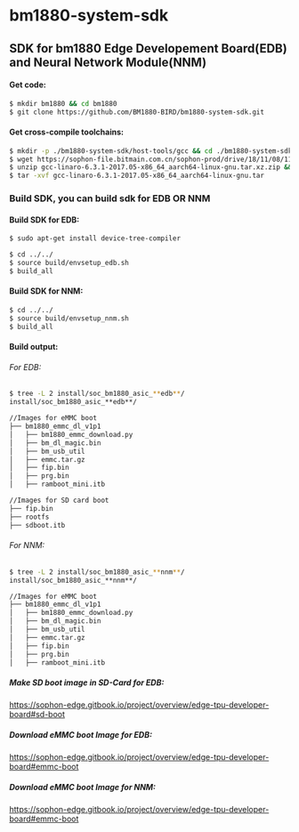 # bm1880-system-sdk
## SDK for bm1880 Edge Developement Board(EDB) and Neural Network Module(NNM)

#### Get code:

```bash
$ mkdir bm1880 && cd bm1880
$ git clone https://github.com/BM1880-BIRD/bm1880-system-sdk.git
```

#### Get cross-compile toolchains:

```bash
$ mkdir -p ./bm1880-system-sdk/host-tools/gcc && cd ./bm1880-system-sdk/host-tools/gcc
$ wget https://sophon-file.bitmain.com.cn/sophon-prod/drive/18/11/08/11/gcc-linaro-6.3.1-2017.05-x86_64_aarch64-linux-gnu.tar.xz.zip
$ unzip gcc-linaro-6.3.1-2017.05-x86_64_aarch64-linux-gnu.tar.xz.zip && xz -d gcc-linaro-6.3.1-2017.05-x86_64_aarch64-linux-gnu.tar.xz
$ tar -xvf gcc-linaro-6.3.1-2017.05-x86_64_aarch64-linux-gnu.tar
```

### Build SDK, you can build sdk for EDB **OR** NNM
#### Build SDK for EDB:

```bash
$ sudo apt-get install device-tree-compiler

```
```bash
$ cd ../../
$ source build/envsetup_edb.sh
$ build_all
```

#### Build SDK for NNM:
```bash
$ cd ../../
$ source build/envsetup_nnm.sh
$ build_all
```

#### Build output:
###### For EDB:
```bash
$ tree -L 2 install/soc_bm1880_asic_**edb**/
install/soc_bm1880_asic_**edb**/

//Images for eMMC boot
├── bm1880_emmc_dl_v1p1
│   ├── bm1880_emmc_download.py
│   ├── bm_dl_magic.bin
│   ├── bm_usb_util
│   ├── emmc.tar.gz
│   ├── fip.bin
│   ├── prg.bin
│   ├── ramboot_mini.itb

//Images for SD card boot
├── fip.bin
├── rootfs
├── sdboot.itb
```
###### For NNM:
```bash
$ tree -L 2 install/soc_bm1880_asic_**nnm**/
install/soc_bm1880_asic_**nnm**/

//Images for eMMC boot
├── bm1880_emmc_dl_v1p1
│   ├── bm1880_emmc_download.py
│   ├── bm_dl_magic.bin
│   ├── bm_usb_util
│   ├── emmc.tar.gz
│   ├── fip.bin
│   ├── prg.bin
│   ├── ramboot_mini.itb

```

##### Make SD boot image in SD-Card for EDB:

https://sophon-edge.gitbook.io/project/overview/edge-tpu-developer-board#sd-boot

##### Download eMMC boot Image for EDB:

https://sophon-edge.gitbook.io/project/overview/edge-tpu-developer-board#emmc-boot

##### Download eMMC boot Image for NNM:

https://sophon-edge.gitbook.io/project/overview/edge-tpu-developer-board#emmc-boot


